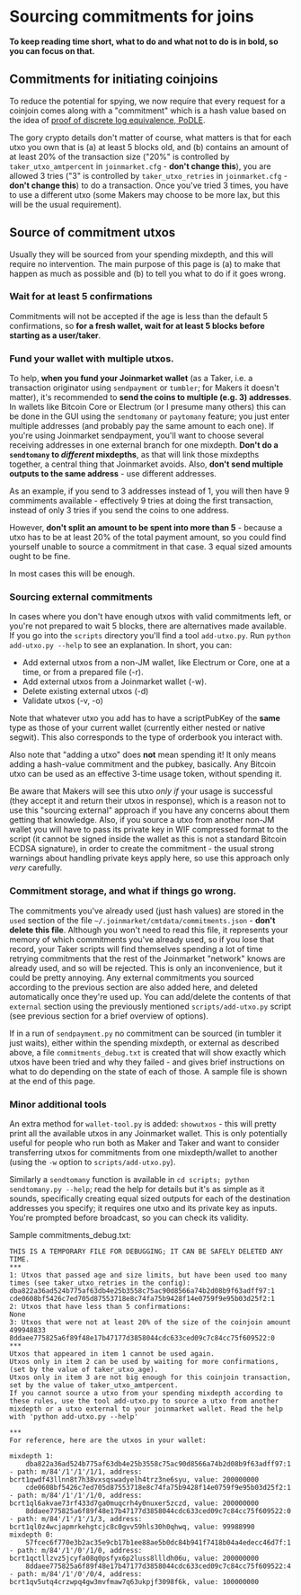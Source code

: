 # Sourcing commitments for joins

**To keep reading time short, what to do and what not to do is in bold, so you can focus on that.**

## Commitments for initiating coinjoins

To reduce the potential for spying, we now require that every request for a coinjoin comes along with a "commitment" which is a hash value based on the idea of [proof of discrete log equivalence, PoDLE](https://reyify.com/blog/poodle).

The gory crypto details don't matter of course, what matters is that for each utxo you own that is (a) at least 5 blocks old, and (b) contains an amount of at least 20% of the transaction size ("20%" is controlled by `taker_utxo_amtpercent` in `joinmarket.cfg` - **don't change this**), you are allowed 3 tries ("3" is controlled by `taker_utxo_retries` in `joinmarket.cfg` - **don't change this**) to do a transaction. Once you've tried 3 times, you have to use a different utxo (some Makers may choose to be more lax, but this will be the usual requirement).

## Source of commitment utxos

Usually they will be sourced from your spending mixdepth, and this will require no intervention. The main purpose of this page is (a) to make that happen as much as possible and (b) to tell you what to do if it goes wrong.

### Wait for at least 5 confirmations

Commitments will not be accepted if the age is less than the default 5 confirmations, so **for a fresh wallet, wait for at least 5 blocks before starting as a user/taker**.

### Fund your wallet with multiple utxos.

To help, **when you fund your Joinmarket wallet** (as a Taker, i.e. a transaction originator using `sendpayment` or `tumbler`; for Makers it doesn't matter), it's recommended to **send the coins to multiple (e.g. 3) addresses**. In wallets like Bitcoin Core or Electrum (or I presume many others) this can be done in the GUI using the `sendtomany` or `paytomany` feature; you just enter multiple addresses (and probably pay the same amount to each one). If you're using Joinmarket sendpayment, you'll want to choose several receiving addresses in one external branch for one mixdepth. **Don't do a `sendtomany` to *different* mixdepths**, as that will link those mixdepths together, a central thing that Joinmarket avoids. Also, **don't send multiple outputs to the same address** - use different addresses.

As an example, if you send to 3 addresses instead of 1, you will then have 9 commiments available - effectively 9 tries at doing the first transaction, instead of only 3 tries if you send the coins to one address.

However, **don't split an amount to be spent into more than 5** - because a utxo has to be at least 20% of the total payment amount, so you could find yourself unable to source a commitment in that case. 3 equal sized amounts ought to be fine.

In most cases this will be enough.

### Sourcing external commitments

In cases where you don't have enough utxos with valid commitments left, or you're not prepared to wait 5 blocks, there are alternatives made available. If you go into the `scripts` directory you'll find a tool `add-utxo.py`. Run `python add-utxo.py --help` to see an explanation. In short, you can:

* Add external utxos from a non-JM wallet, like Electrum or Core, one at a time, or from a prepared file (-r).
* Add external utxos from a Joinmarket wallet (-w).
* Delete existing external utxos (-d)
* Validate utxos (-v, -o)

Note that whatever utxo you add has to have a scriptPubKey of the **same** type as those of your current wallet (currently either nested or native segwit). This also corresponds to the type of orderbook you interact with.

Also note that "adding a utxo" does **not** mean spending it! It only means adding a hash-value commitment and the pubkey, basically. Any Bitcoin utxo can be used as an effective 3-time usage token, without spending it.

Be aware that Makers will see this utxo *only if* your usage is successful (they accept it and return their utxos in response), which is a reason not to use this "sourcing external" approach if you have any concerns about them getting that knowledge. Also, if you source a utxo from another non-JM wallet you will have to pass its private key in WIF compressed format to the script (it cannot be signed inside the wallet as this is not a standard Bitcoin ECDSA signature), in order to create the commitment - the usual strong warnings about handling private keys apply here, so use this approach only *very* carefully.

### Commitment storage, and what if things go wrong.

The commitments you've already used (just hash values) are stored in the `used` section of the file `~/.joinmarket/cmtdata/commitments.json` - **don't delete this file**. Although you won't need to read this file, it represents your memory of which commitments you've already used, so if you lose that record, your Taker scripts will find themselves spending a lot of time retrying commitments that the rest of the Joinmarket "network" knows are already used, and so will be rejected. This is only an inconvenience, but it could be pretty annoying. Any external commitments you sourced according to the previous section are also added here, and deleted automatically once they're used up. You can add/delete the contents of that `external` section using the previously mentioned `scripts/add-utxo.py` script (see previous section for a brief overview of options).

If in a run of `sendpayment.py` no commitment can be sourced (in tumbler it just waits), either within the spending mixdepth, or external as described above, a file `commitments_debug.txt` is created that will show exactly which utxos have been tried and why they failed - and gives brief instructions on what to do depending on the state of each of those. A sample file is shown at the end of this page.

### Minor additional tools

An extra method for `wallet-tool.py` is added: `showutxos` - this will pretty print all the available utxos in any Joinmarket wallet. This is only potentially useful for people who run both as Maker and Taker and want to consider transferring utxos for commitments from one mixdepth/wallet to another (using the `-w` option to `scripts/add-utxo.py`).

Similarly a `sendtomany` function is available in `cd scripts; python sendtomany.py --help`; read the help for details but it's as simple as it sounds, specifically creating equal sized outputs for each of the destination addresses you specify; it requires one utxo and its private key as inputs. You're prompted before broadcast, so you can check its validity.


Sample commitments_debug.txt:

```
THIS IS A TEMPORARY FILE FOR DEBUGGING; IT CAN BE SAFELY DELETED ANY TIME.
***
1: Utxos that passed age and size limits, but have been used too many times (see taker_utxo_retries in the config):
dba822a36ad524b775af63db4e25b3558c75ac90d8566a74b2d08b9f63adff97:1
cde0608bf5426c7ed705d87553718e8c74fa75b9428f14e0759f9e95b03d25f2:1
2: Utxos that have less than 5 confirmations:
None
3: Utxos that were not at least 20% of the size of the coinjoin amount 499948833
8ddaee775825a6f89f48e17b47177d3858044cdc633ced09c7c84cc75f609522:0
***
Utxos that appeared in item 1 cannot be used again.
Utxos only in item 2 can be used by waiting for more confirmations, (set by the value of taker_utxo_age).
Utxos only in item 3 are not big enough for this coinjoin transaction, set by the value of taker_utxo_amtpercent.
If you cannot source a utxo from your spending mixdepth according to these rules, use the tool add-utxo.py to source a utxo from another mixdepth or a utxo external to your joinmarket wallet. Read the help with 'python add-utxo.py --help'

***
For reference, here are the utxos in your wallet:

mixdepth 1:
    dba822a36ad524b775af63db4e25b3558c75ac90d8566a74b2d08b9f63adff97:1 - path: m/84'/1'/1'/1/1, address: bcrt1qwdf43llnn8t7h38vxsqswadyelh4trz3ne6syu, value: 200000000
    cde0608bf5426c7ed705d87553718e8c74fa75b9428f14e0759f9e95b03d25f2:1 - path: m/84'/1'/1'/1/0, address: bcrt1ql6akvae73rf433d7ga0muqcrh4y0nuxer5zczd, value: 200000000
    8ddaee775825a6f89f48e17b47177d3858044cdc633ced09c7c84cc75f609522:0 - path: m/84'/1'/1'/1/3, address: bcrt1ql0z4wcjapmrkehgtcjc8c0gvv59hls30h0qhwq, value: 99988990
mixdepth 0:
    57fcec6f770e3b2ac35e9cb17b1ee88ae5b0dc84b941f7418b04a4edecc46d7f:1 - path: m/84'/1'/0'/1/0, address: bcrt1qctllzvz5jcyfa08q0psfyx6p2luss8llldh06u, value: 200000000
    8ddaee775825a6f89f48e17b47177d3858044cdc633ced09c7c84cc75f609522:4 - path: m/84'/1'/0'/0/4, address: bcrt1qv5utq4crzwpq4gw3mvfmaw7q63ukpjf3098f6k, value: 100000000
```
